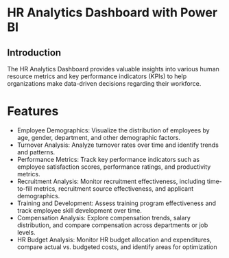 # HR Analytics Dashboard with Power BI
## Introduction
The HR Analytics Dashboard provides valuable insights into various human resource metrics and key performance indicators (KPIs) to help organizations make data-driven decisions regarding their workforce. 
# Features
- Employee Demographics: Visualize the distribution of employees by age, gender, department, and other demographic factors.
- Turnover Analysis: Analyze turnover rates over time and identify trends and patterns.
- Performance Metrics: Track key performance indicators such as employee satisfaction scores, performance ratings, and productivity metrics.
- Recruitment Analysis: Monitor recruitment effectiveness, including time-to-fill metrics, recruitment source effectiveness, and applicant demographics.
- Training and Development: Assess training program effectiveness and track employee skill development over time.
- Compensation Analysis: Explore compensation trends, salary distribution, and compare compensation across departments or job levels.
- HR Budget Analysis: Monitor HR budget allocation and expenditures, compare actual vs. budgeted costs, and identify areas for optimization
